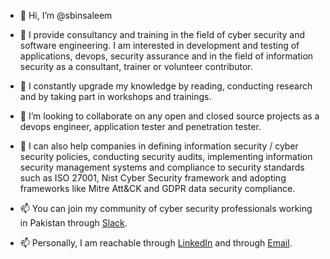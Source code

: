 - 👋 Hi, I’m @sbinsaleem

- 👀 I provide consultancy and training in the field of cyber security and software engineering. I am interested in development and testing of applications, devops, security assurance and in the field of information security as a consultant, trainer or volunteer contributor.

- 🌱 I constantly upgrade my knowledge by reading, conducting research and by taking part in workshops and trainings.

- 💞️ I’m looking to collaborate on any open and closed source projects as a devops engineer, application tester and penetration tester. 
- 💞️ I can also help companies in defining information security / cyber security policies, conducting security audits, implementing information security management systems and compliance to security standards such as ISO 27001, Nist Cyber Security framework and adopting frameworks like Mitre Att&CK and GDPR data security compliance.

- 📫 You can join my community of cyber security professionals working in Pakistan through [Slack](https://pak-cybersecurity-pof.slack.com/archives/C032HC8K9DE).

- 📫 Personally, I am reachable through [LinkedIn](https://www.linkedin.com/in/saadbinsaleem) and through [Email](mailto:sbin.saleem@gmail.com).

